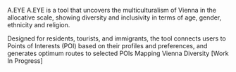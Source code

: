 A.EYE
A.EYE is a tool that uncovers the multiculturalism of Vienna in the allocative scale, showing diversity and inclusivity in terms of age, gender, ethnicity and religion.

Designed for residents, tourists, and immigrants, the tool connects users to Points of Interests (POI) based on their profiles and preferences, and generates optimum routes to selected POIs
Mapping Vienna Diversity
[Work In Progress]